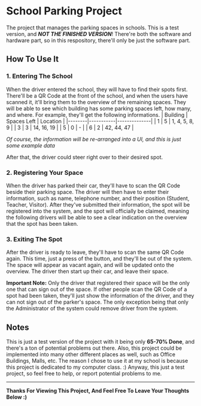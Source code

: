 # School Parking Project
The project that manages the parking spaces in schools. This is a test version, and ***NOT THE FINISHED VERSION***! There're both the software and hardware part, so in this respository, there'll only be just the software part.

## How To Use It
### 1. Entering The School
When the driver entered the school, they will have to find their spots first. There'll be a QR Code at the front of the school, and when the users have scanned it, it'll bring them to the overview of the remaining spaces. They will be able to see which building has some parking spaces left, how many, and where. For example, they'll get the following informations.
| Building | Spaces Left | Location |
|--------|-----------|--------------|
| 1 | 5 | 1, 4, 5, 8, 9 |
| 3 | 3 | 14, 16, 19 |
| 5 | 0 | - |
| 6 | 2 | 42, 44, 47 |


*Of course, the information will be re-arranged into a UI, and this is just some example data*

After that, the driver could steer right over to their desired spot.

### 2. Registering Your Space
When the driver has parked their car, they'll have to scan the QR Code beside their parking space. The driver will then have to enter their information, such as name, telephone number, and their position (Student, Teacher, Visitor). After they've submitted their information, the spot will be registered into the system, and the spot will officially be claimed, meaning the following drivers will be able to see a clear indication on the overview that the spot has been taken.

### 3. Exiting The Spot
After the driver is ready to leave, they'll have to scan the same QR Code again. This time, just a press of the button, and they'll be out of the system. The space will appear as vacant again, and will be updated onto the overview. The driver then start up their car, and leave their space. 

**Important Note:** Only the driver that registered their space will be the only one that can sign out of the space. If other people scan the QR Code of a spot had been taken, they'll just show the information of the driver, and they can not sign out of the parker's space. The only exception being that only the Administrator of the system could remove driver from the system.


## Notes
This is just a test version of the project with it being only **65-70% Done**, and there's a ton of potential problems out there. Also, this project could be implemented into many other different places as well, such as Office Buildings, Malls, etc. The reason I chose to use it at my school is because this project is dedicated to my computer class. :) Anyway, this just a test project, so feel free to help, or report potential problems to me.

___

**Thanks For Viewing This Project, And Feel Free To Leave Your Thoughts Below :)**
